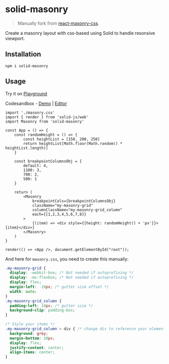 # solid-masonry

> Manually fork from [react-masonry-css](https://github.com/paulcollett/react-masonry-css).

Create a masonry layout with css-based using Solid to handle resonsive viewport.

## Installation

```
npm i solid-masonry
```

## Usage

Try it on [Playground](https://playground.solidjs.com/?hash=-1046197716&version=1.1.3)

Codesandbox - [Demo](https://hmhnj.csb.app/) | [Editor](https://codesandbox.io/s/solid-masonry-hmhnj)

```tsx
import './masonry.css'
import { render } from 'solid-js/web'
import Masonry from 'solid-masonry'

const App = () => {
	const randomHeight = () => {
		const heightList = [150, 200, 250]
		return heightList[Math.floor(Math.random() * heightList.length)]
	}

	const breakpointColumnsObj = {
		default: 4,
		1100: 3,
		700: 2,
		500: 1
	}
	
	return (
		<Masonry
			breakpointCols={breakpointColumnsObj}
			className="my-masonry-grid"
			columnClassName="my-masonry-grid_column"
			each={[1,2,3,4,5,6,7,8]}
		>
			{(item) => <div style={{height: randomHeight() + 'px'}}>{item}</div>}
		</Masonry>
	)
}

render(() => <App />, document.getElementById("root"));
```

And here for `masonry.css`, you need to create this manually:

```css
.my-masonry-grid {
  display: -webkit-box; /* Not needed if autoprefixing */
  display: -ms-flexbox; /* Not needed if autoprefixing */
  display: flex;
  margin-left: -10px; /* gutter size offset */
  width: auto;
}
.my-masonry-grid_column {
  padding-left: 10px; /* gutter size */
  background-clip: padding-box;
}

/* Style your items */
.my-masonry-grid_column > div { /* change div to reference your elements you put in <Masonry> */
  background: grey;
  margin-bottom: 10px;
  display: flex;
  justify-content: center;
  align-items: center;
}
```
